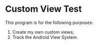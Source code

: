 # Custom View Test

This program is for the following purposes:

1. Create my own custom views;
2. Track the Android View System.